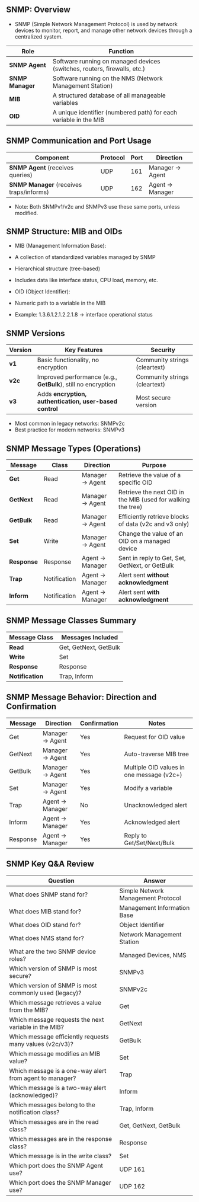 ## SNMP: Overview
- SNMP (Simple Network Management Protocol) is used by network devices to monitor, report, and manage other network devices through a centralized system.

| Role             | Function                                                                 |
| ---------------- | ------------------------------------------------------------------------ |
| **SNMP Agent**   | Software running on managed devices (switches, routers, firewalls, etc.) |
| **SNMP Manager** | Software running on the NMS (Network Management Station)                 |
| **MIB**          | A structured database of all manageable variables                        |
| **OID**          | A unique identifier (numbered path) for each variable in the MIB         |

## SNMP Communication and Port Usage
| Component                                 | Protocol | Port | Direction       |
| ----------------------------------------- | -------- | ---- | --------------- |
| **SNMP Agent** (receives queries)         | UDP      | 161  | Manager → Agent |
| **SNMP Manager** (receives traps/informs) | UDP      | 162  | Agent → Manager |

- Note: Both SNMPv1/v2c and SNMPv3 use these same ports, unless modified.

## SNMP Structure: MIB and OIDs
- MIB (Management Information Base):
- A collection of standardized variables managed by SNMP
- Hierarchical structure (tree-based)
- Includes data like interface status, CPU load, memory, etc.

- OID (Object Identifier):
- Numeric path to a variable in the MIB
- Example: 1.3.6.1.2.1.2.2.1.8 → interface operational status

## SNMP Versions
| Version | Key Features                                                  | Security                      |
| ------- | ------------------------------------------------------------- | ----------------------------- |
| **v1**  | Basic functionality, no encryption                            | Community strings (cleartext) |
| **v2c** | Improved performance (e.g., **GetBulk**), still no encryption | Community strings (cleartext) |
| **v3**  | Adds **encryption, authentication, user-based control**       | Most secure version           |

- Most common in legacy networks: SNMPv2c
- Best practice for modern networks: SNMPv3

## SNMP Message Types (Operations)
| Message      | Class        | Direction       | Purpose                                                      |
| ------------ | ------------ | --------------- | ------------------------------------------------------------ |
| **Get**      | Read         | Manager → Agent | Retrieve the value of a specific OID                         |
| **GetNext**  | Read         | Manager → Agent | Retrieve the next OID in the MIB (used for walking the tree) |
| **GetBulk**  | Read         | Manager → Agent | Efficiently retrieve blocks of data (v2c and v3 only)        |
| **Set**      | Write        | Manager → Agent | Change the value of an OID on a managed device               |
| **Response** | Response     | Agent → Manager | Sent in reply to Get, Set, GetNext, or GetBulk               |
| **Trap**     | Notification | Agent → Manager | Alert sent **without acknowledgment**                        |
| **Inform**   | Notification | Agent → Manager | Alert sent **with acknowledgment**                           |

## SNMP Message Classes Summary
| Message Class    | Messages Included     |
| ---------------- | --------------------- |
| **Read**         | Get, GetNext, GetBulk |
| **Write**        | Set                   |
| **Response**     | Response              |
| **Notification** | Trap, Inform          |

## SNMP Message Behavior: Direction and Confirmation
| Message  | Direction       | Confirmation | Notes                                     |
| -------- | --------------- | ------------ | ----------------------------------------- |
| Get      | Manager → Agent | Yes          | Request for OID value                     |
| GetNext  | Manager → Agent | Yes          | Auto-traverse MIB tree                    |
| GetBulk  | Manager → Agent | Yes          | Multiple OID values in one message (v2c+) |
| Set      | Manager → Agent | Yes          | Modify a variable                         |
| Trap     | Agent → Manager | No           | Unacknowledged alert                      |
| Inform   | Agent → Manager | Yes          | Acknowledged alert                        |
| Response | Agent → Manager | Yes          | Reply to Get/Set/Next/Bulk                |

## SNMP Key Q&A Review
| Question                                                 | Answer                             |
| -------------------------------------------------------- | ---------------------------------- |
| What does SNMP stand for?                                | Simple Network Management Protocol |
| What does MIB stand for?                                 | Management Information Base        |
| What does OID stand for?                                 | Object Identifier                  |
| What does NMS stand for?                                 | Network Management Station         |
| What are the two SNMP device roles?                      | Managed Devices, NMS               |
| Which version of SNMP is most secure?                    | SNMPv3                             |
| Which version of SNMP is most commonly used (legacy)?    | SNMPv2c                            |
| Which message retrieves a value from the MIB?            | Get                                |
| Which message requests the next variable in the MIB?     | GetNext                            |
| Which message efficiently requests many values (v2c/v3)? | GetBulk                            |
| Which message modifies an MIB value?                     | Set                                |
| Which message is a one-way alert from agent to manager?  | Trap                               |
| Which message is a two-way alert (acknowledged)?         | Inform                             |
| Which messages belong to the notification class?         | Trap, Inform                       |
| Which messages are in the read class?                    | Get, GetNext, GetBulk              |
| Which messages are in the response class?                | Response                           |
| Which message is in the write class?                     | Set                                |
| Which port does the SNMP Agent use?                      | UDP 161                            |
| Which port does the SNMP Manager use?                    | UDP 162                            |


